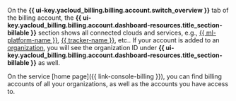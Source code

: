 On the **{{ ui-key.yacloud_billing.billing.account.switch_overview }}** tab of the billing account, the **{{ ui-key.yacloud_billing.billing.account.dashboard-resources.title_section-billable }}** section shows all connected clouds and services, e.g., [{{ ml-platform-name }}](../../datasphere/), [{{ tracker-name }}](../../tracker/), etc.. If your account is added to an [organization](../concepts/organization.md), you will see the organization ID under **{{ ui-key.yacloud_billing.billing.account.dashboard-resources.title_section-billable }}** as well.

On the service [home page]({{ link-console-billing }}), you can find billing accounts of all your organizations, as well as the accounts you have access to.
